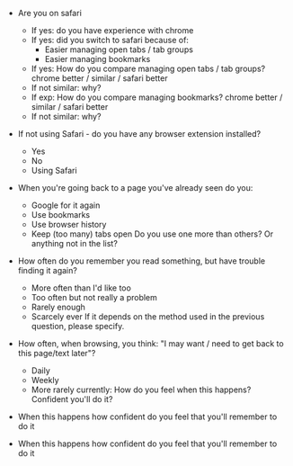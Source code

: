 * Are you on safari
	* If yes: do you have experience with chrome
	* If yes: did you switch to safari because of: 
		* Easier managing open tabs / tab groups
		* Easier managing bookmarks
	* If yes: How do you compare managing open tabs / tab groups? chrome better / similar / safari better
	* If not similar: why?
	* If exp: How do you compare managing bookmarks? chrome better / similar / safari better
	* If not similar: why?

* If not using Safari - do you have any browser extension installed?
  * Yes
  * No
  * Using Safari
* When you're going back to a page you've already seen do you:
	* Google for it again
	* Use bookmarks
	* Use browser history
	* Keep (too many) tabs open
  Do you use one more than others? Or anything not in the list?
* How often do you remember you read something, but have trouble finding it again?
	* More often than I'd like too
	* Too often but not really a problem
	* Rarely enough
	* Scarcely ever
	If it depends on the method used in the previous question, please specify.
* How often, when browsing, you think: "I may want / need to get back to this page/text later"?
	* Daily
	* Weekly
	* More rarely
currently: How do you feel when this happens? Confident you'll do it?
* When this happens how confident do you feel that you'll remember to do it
* When this happens how confident do you feel that you'll remember to do it

